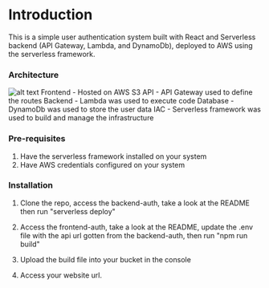 # Introduction
This is a simple user authentication system built with React and Serverless backend (API Gateway, Lambda, and DynamoDb), deployed to AWS using the serverless framework.


### Architecture

![alt text](https://adetunjiaramide.s3.amazonaws.com/images/serverless_login_archictecture.jpg)
Frontend - Hosted on AWS S3
API - API Gateway used to define the routes
Backend - Lambda was used to execute code
Database - DynamoDb was used to store the user data
IAC - Serverless framework was used to build and manage the infrastructure

### Pre-requisites
1. Have the serverless framework installed on your system
2. Have AWS credentials configured on your system


### Installation
1. Clone the repo, access the backend-auth, take a look at the README then run "serverless deploy"

2. Access the frontend-auth, take a look at the README, update the .env file with the api url gotten from the backend-auth, then run "npm run build"

3. Upload the build file into your bucket in the console

4. Access your website url.
